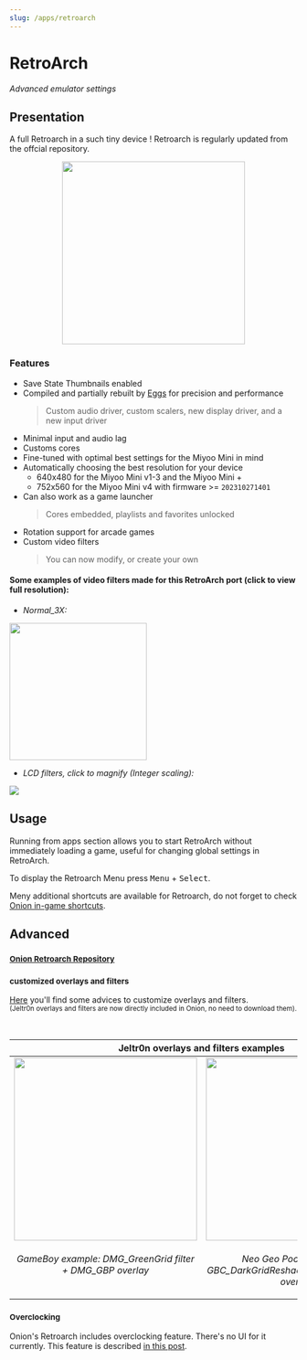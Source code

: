 ```yaml
---
slug: /apps/retroarch
---
```


# RetroArch


*Advanced emulator settings*

## Presentation

A full Retroarch in a such tiny device ! Retroarch is regularly updated from the offcial repository. 

<p align="center"><img src="https://user-images.githubusercontent.com/44569252/189438841-f419f936-6376-436e-89b5-78ce1f88494f.png" width="320" /></p>


### Features

- Save State Thumbnails enabled
- Compiled and partially rebuilt by [Eggs](https://discordapp.com/users/778867980096241715) for precision and performance  
  > Custom audio driver, custom scalers, new display driver, and a new input driver
- Minimal input and audio lag
- Customs cores
- Fine-tuned with optimal best settings for the Miyoo Mini in mind
- Automatically choosing the best resolution for your device
  - 640x480 for the Miyoo Mini v1-3 and the Miyoo Mini +
  - 752x560 for the Miyoo Mini v4 with firmware >= `202310271401`
- Can also work as a game launcher  
  > Cores embedded, playlists and favorites unlocked
- Rotation support for arcade games
- Custom video filters  
  > You can now modify, or create your own

  
#### Some examples of video filters made for this RetroArch port (click to view full resolution):


- *Normal_3X:*

<img src="https://user-images.githubusercontent.com/16885275/166151805-fa2315c6-f783-4c7d-ba59-fd1996352fef.png" width="240" /> 

- *LCD filters, click to magnify (Integer scaling):*

![](https://user-images.githubusercontent.com/16885275/173250366-dbaed067-640e-485d-8244-c62b9a7bd722.png)


## Usage

Running from apps section allows you to start RetroArch without immediately loading a game, useful for changing global settings in RetroArch.

To display the Retroarch Menu press <kbd>Menu</kbd> + <kbd>Select</kbd>.

Meny additional shortcuts are available for Retroarch, do not forget to check [Onion in-game shortcuts](shortcuts).


## Advanced

### <sub>[Onion Retroarch Repository](https://github.com/OnionUI/RetroArch)</sub>

### <sub>customized overlays and filters</sub>
[Here](https://github.com/OnionUI/Onion/discussions/708) you'll find some advices to customize overlays and filters.<br /><sup>(Jeltr0n overlays and filters are now directly included in Onion, no need to download them).</sup>

<br />

<table><thead>
<th colspan="2"><b>Jeltr0n overlays and filters examples</b></th>
</thead><tr>
<td width="50%" align="center" valign="top"><img src="https://user-images.githubusercontent.com/70062490/231170138-b5b67517-9885-44d5-b51c-0b65d0dbb96d.png" width="320" /> </td>
<td width="50%" align="center" valign="top"><img src="https://user-images.githubusercontent.com/70062490/231246253-78d0598f-dde8-4fc2-bd5c-8bf45526b73f.png" width="320" /> </td>
</tr><tr>
<td align="center" valign="top"><p><i>GameBoy example: DMG_GreenGrid filter + DMG_GBP overlay</i></p></td>
<td align="center" valign="top"><p><i>Neo Geo Pocket example: GBC_DarkGridReshade filter + NGP_Black overlay.</i></p></td>
</tr></table>



### <sub>Overclocking</sub>

Onion's Retroarch includes overclocking feature. There's no UI for it currently. This feature is described [in this post](https://github.com/OnionUI/Onion/issues/768#issuecomment-1659968668).
